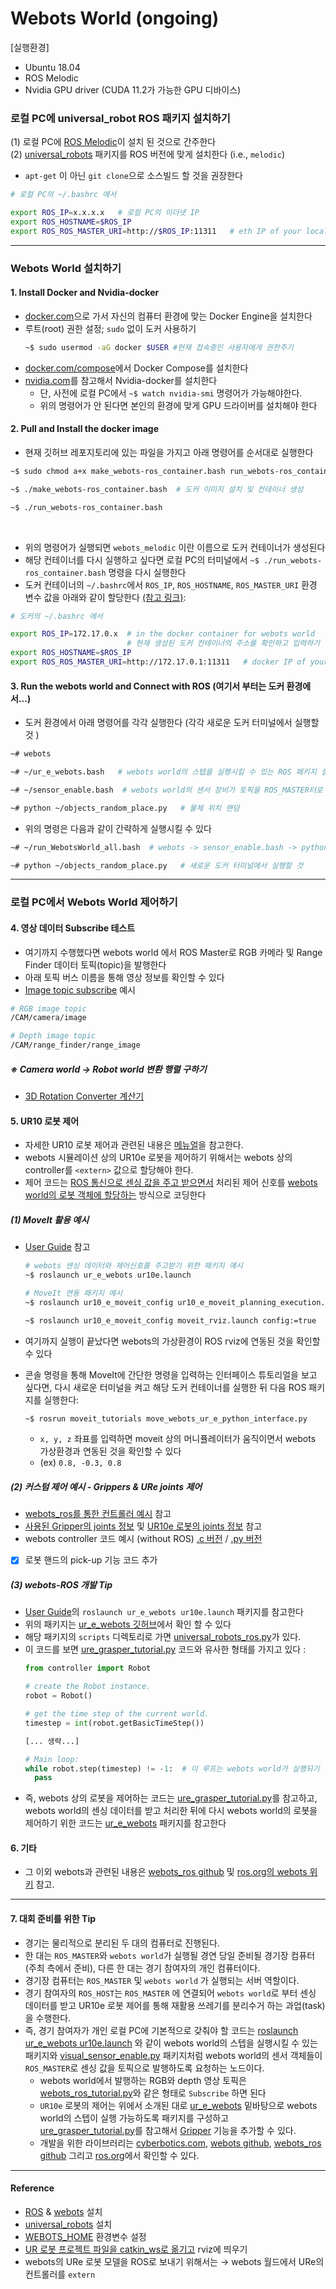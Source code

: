 # Webots World (ongoing)

[실행환경]
* Ubuntu 18.04 
* ROS Melodic  
* Nvidia GPU driver (CUDA 11.2가 가능한 GPU 디바이스)



### 로컬 PC에 __universal_robot__ ROS 패키지 설치하기 
(1) 로컬 PC에 [ROS Melodic](http://wiki.ros.org/melodic)이 설치 된 것으로 간주한다 <br/>
(2) [universal_robots](http://wiki.ros.org/universal_robots) 패키지를 ROS 버전에 맞게 설치한다 (i.e., ```melodic```) <br/>
  * ```apt-get``` 이 아닌 ```git clone```으로 소스빌드 할 것을 권장한다 

```bash
# 로컬 PC의 ~/.bashrc 에서 

export ROS_IP=x.x.x.x   # 로컬 PC의 이더넷 IP 
export ROS_HOSTNAME=$ROS_IP
export ROS_ROS_MASTER_URI=http://$ROS_IP:11311   # eth IP of your local PC for ROS Master 
```
***

### Webots World 설치하기 
#### 1. Install Docker and Nvidia-docker 
* [docker.com](https://docs.docker.com/engine/install/ubuntu/)으로 가서 자신의 컴퓨터 환경에 맞는 Docker Engine을 설치한다 
* 루트(root) 권한 설정; ```sudo``` 없이 도커 사용하기 
  ``` bash
  ~$ sudo usermod -aG docker $USER #현재 접속중인 사용자에게 권한주기 
  ```
* [docker.com/compose](https://docs.docker.com/compose/install/)에서 Docker Compose를 설치한다 
* [nvidia.com](https://docs.nvidia.com/datacenter/cloud-native/container-toolkit/install-guide.html#docker)를 참고해서 Nvidia-docker를 설치한다 
  * 단, 사전에 로컬 PC에서 ```~$ watch nvidia-smi``` 명령어가 가능해야한다. 
  * 위의 명령어가 안 된다면 본인의 환경에 맞게 GPU 드라이버를 설치해야 한다 


#### 2. Pull and Install the docker image 
* 현재 깃허브 레포지토리에 있는 파일을 가지고 아래 명령어를 순서대로 실행한다 
```bash
~$ sudo chmod a+x make_webots-ros_container.bash run_webots-ros_container.bash  # 실행 권한 부여 

~$ ./make_webots-ros_container.bash  # 도커 이미지 설치 및 컨테이너 생성 

~$ ./run_webots-ros_container.bash

```


<br/>

* 위의 명령어가 실행되면 ```webots_melodic``` 이란 이름으로 도커 컨테이너가 생성된다 
* 해당 컨테이너를 다시 실행하고 싶다면 로컬 PC의 터미널에서 ```~$ ./run_webots-ros_container.bash``` 명령을 다시 실행한다 
* 도커 컨테이너의 ```~/.bashrc```에서 ```ROS_IP```, ```ROS_HOSTNAME```, ```ROS_MASTER_URI``` 환경 변수 값을 아래와 같이 할당한다 [(참고 링크)](https://www.ybliu.com/2020/05/ros-remote-debgging-and-communication.html): 

```bash 
# 도커의 ~/.bashrc 에서 

export ROS_IP=172.17.0.x  # in the docker container for webots world
                          # 현재 생성된 도커 컨테이너의 주소를 확인하고 입력하기  
export ROS_HOSTNAME=$ROS_IP
export ROS_ROS_MASTER_URI=http://172.17.0.1:11311   # docker IP of your local PC for ROS Master 
```


  

#### 3. Run the webots world and Connect with ROS (여기서 부터는 도커 환경에서...)
* 도커 환경에서 아래 명령어를 각각 실행한다 (각각 새로운 도커 터미널에서 실행할 것 )
```bash
~# webots 

~# ~/ur_e_webots.bash   # webots world의 스텝을 실행시킬 수 있는 ROS 패키지 실행 

~# ~/sensor_enable.bash  # webots world의 센서 장비가 토픽을 ROS_MASTER터로 발행하도록 서비스 요청(call)

~# python ~/objects_random_place.py   # 물체 위치 랜덤 
```

* 위의 명령은 다음과 같이 간략하게 실행시킬 수 있다 
```bash
~# ~/run_WebotsWorld_all.bash  # webots -> sensor_enable.bash -> python objects_random_place.py 순으로 실행됨 

~# python ~/objects_random_place.py   # 새로운 도커 터미널에서 실행할 것 
```

***
### 로컬 PC에서 Webots World 제어하기 


#### 4. 영상 데이터 Subscribe 테스트 
* 여기까지 수행했다면 webots world 에서 ROS Master로 RGB 카메라 및 Range Finder 데이터 토픽(topic)을 발행한다 
* 아래 토픽 버스 이름을 통해 영상 정보를 확인할 수 있다 
* [Image topic subscribe](https://github.com/DoranLyong/webots-ros-melodic-project/blob/main/catkin_ws/src/ur_e_webots/scripts/webots_ros_tutorial.py) 예시 
```bash 
# RGB image topic 
/CAM/camera/image

# Depth image topic 
/CAM/range_finder/range_image
```

##### ※ Camera world → Robot world 변환 행렬 구하기 


* [3D Rotation Converter 계산기](https://www.andre-gaschler.com/rotationconverter/)




#### 5. UR10 로봇 제어
* 자세한 UR10 로봇 제어과 관련된 내용은 [메뉴얼](https://cyberbotics.com/doc/guide/ure)을 참고한다. 
* webots 시뮬레이션 상의 UR10e 로봇을 제어하기 위해서는 webots 상의 controller를 ```<extern>``` 값으로 할당해야 한다. 
* 제어 코드는 [ROS 통신으로 센싱 값을 주고 받으면서](https://github.com/cyberbotics/webots_ros/blob/master/scripts/ros_controller.py) 처리된 제어 신호를 [webots world의 로봇 객체에 할당하는](https://github.com/cyberbotics/webots_ros/blob/master/scripts/ros_python.py) 방식으로 코딩한다 

##### (1) MoveIt 활용 예시 
* [User Guide](https://cyberbotics.com/doc/guide/ure?tab-language=python#ros) 참고 

  ```bash  
  # webots 센싱 데이터와 제어신호를 주고받기 위한 패키지 예시 
  ~$ roslaunch ur_e_webots ur10e.launch
  
  # MoveIt 연동 패키지 예시 
  ~$ roslaunch ur10_e_moveit_config ur10_e_moveit_planning_execution.launch
  
  ~$ roslaunch ur10_e_moveit_config moveit_rviz.launch config:=true   
  ```
* 여기까지 실행이 끝났다면 webots의 가상환경이 ROS rviz에 연동된 것을 확인할 수 있다 
* 콘솔 명령을 통해 MoveIt에 간단한 명령을 입력하는 인터페이스 튜토리얼을 보고 싶다면, 다시 새로운 터미널을 켜고 해당 도커 컨테이너를 실행한 뒤 다음 ROS 패키지를 실행한다: 
  ```bash
  ~$ rosrun moveit_tutorials move_webots_ur_e_python_interface.py  
  ```
  * ```x, y, z``` 좌표를 입력하면 moveit 상의 머니퓰레이터가 움직이면서 webots 가상환경과 연동된 것을 확인할 수 있다 
  * (ex) ```0.8, -0.3, 0.8``` 

##### (2) 커스텀 제어 예시 - Grippers & URe joints 제어 
* [webots_ros를 통한 컨트롤러 예시](https://github.com/cyberbotics/webots_ros/tree/master/scripts) 참고 
* [사용된 Gripper의 joints 정보](https://cyberbotics.com/doc/guide/gripper-actuators#robotiq-3f-gripper) 및 [UR10e 로봇의 joints 정보](https://cyberbotics.com/doc/guide/ure?tab-language=python) 참고 
* webots controller 코드 예시 (without ROS) [.c 버전](https://github.com/cyberbotics/webots/blob/master/projects/robots/universal_robots/controllers/ure_can_grasper/ure_can_grasper.c)  / [.py 버전](https://github.com/DoranLyong/webots-ros-melodic-project/blob/main/controllers/ure_grasper_tutorial/ure_grasper_tutorial.py)


- [x] 로봇 핸드의 pick-up 기능 코드 추가 

##### (3) webots-ROS 개발 Tip
* [User Guide](https://cyberbotics.com/doc/guide/ure?tab-language=python#ros)의 ```roslaunch ur_e_webots ur10e.launch``` 패키지를 참고한다 
* 위의 패키지는 [ur_e_webots 깃허브](https://github.com/cyberbotics/webots/tree/released/projects/robots/universal_robots/resources/ros_package/ur_e_webots)에서 확인 할 수 있다 
* 해당 패키지의 ```scripts``` 디렉토리로 가면 [universal_robots_ros.py](https://github.com/cyberbotics/webots/blob/released/projects/robots/universal_robots/resources/ros_package/ur_e_webots/scripts/universal_robots_ros.py)가 있다. 
* 이 코드를 보면 [ure_grasper_tutorial.py](https://github.com/DoranLyong/webots-ros-melodic-project/blob/main/controllers/ure_grasper_tutorial/ure_grasper_tutorial.py) 코드와 유사한 형태를 가지고 있다 : 
  ```python
  from controller import Robot

  # create the Robot instance.
  robot = Robot()

  # get the time step of the current world.
  timestep = int(robot.getBasicTimeStep())

  [... 생략...] 

  # Main loop:
  while robot.step(timestep) != -1:  # 이 루프는 webots world가 실행되기 위해 반드시 필요하다 
    pass 
  ``` 
* 즉, webots 상의 로봇을 제어하는 코드는 [ure_grasper_tutorial.py](https://github.com/DoranLyong/webots-ros-melodic-project/blob/main/controllers/ure_grasper_tutorial/ure_grasper_tutorial.py)를 참고하고, webots world의 센싱 데이터를 받고 처리한 뒤에 다시 webots world의 로봇을 제어하기 위한 코드는 [ur_e_webots](https://github.com/cyberbotics/webots/tree/released/projects/robots/universal_robots/resources/ros_package/ur_e_webots) 패키지를 참고한다 
  



#### 6. 기타 
* 그 이외 webots과 관련된 내용은 [webots_ros github](https://github.com/cyberbotics/webots_ros) 및 [ros.org의 webots 위키](http://wiki.ros.org/webots) 참고. 

***

#### 7. 대회 준비를 위한 Tip
* 경기는 물리적으로 분리된 두 대의 컴퓨터로 진행된다. 
* 한 대는 ```ROS_MASTER```와 ```webots world```가 실행될 경연 당일 준비될 경기장 컴퓨터(주최 측에서 준비), 다른 한 대는 경기 참여자의 개인 컴퓨터이다. 
* 경기장 컴퓨터는 ```ROS_MASTER``` 및 ```webots world``` 가 실행되는 서버 역할이다. 
* 경기 참여자의 ```ROS_HOST```는 ```ROS_MASTER``` 에 연결되어 ```webots world```로 부터 센싱 데이터를 받고 UR10e 로봇 제어를 통해 재활용 쓰레기를 분리수거 하는 과업(task)을 수행한다. 
* 즉, 경기 참여자가 개인 로컬 PC에 기본적으로 갖춰야 할 코드는 [roslaunch ur_e_webots ur10e.launch](https://cyberbotics.com/doc/guide/ure?tab-language=python#ros) 와 같이 webots world의 스텝을 실행시킬 수 있는 패키지와 [visual_sensor_enable.py](https://github.com/DoranLyong/webots-ros-melodic-project/blob/main/catkin_ws/src/ur_e_webots/scripts/visual_sensor_enable.py) 패키지처럼 webots world의 센서 객체들이 ```ROS_MASTER```로 센싱 값을 토픽으로 발행하도록 요청하는 노드이다. 
  * webots world에서 발행하는 RGB와 depth 영상 토픽은 [webots_ros_tutorial.py](https://github.com/DoranLyong/webots-ros-melodic-project/blob/main/catkin_ws/src/ur_e_webots/scripts/webots_ros_tutorial.py)와 같은 형태로 ```Subscribe``` 하면 된다
  * ```UR10e``` 로봇의 제어는 위에서 소개된 대로 [ur_e_webots](https://github.com/cyberbotics/webots/tree/released/projects/robots/universal_robots/resources/ros_package/ur_e_webots/scripts) 밑바탕으로 webots world의 스텝이 실행 가능하도록 패키지를 구성하고 [ure_grasper_tutorial.py](https://github.com/DoranLyong/webots-ros-melodic-project/blob/main/controllers/ure_grasper_tutorial/ure_grasper_tutorial.py)를 참고해서 [Gripper](https://cyberbotics.com/doc/guide/gripper-actuators#robotiq-3f-gripper) 기능을 추가할 수 있다. 
  * 개발을 위한 라이브러리는 [cyberbotics.com](https://cyberbotics.com/doc/guide/index), [webots github](https://github.com/cyberbotics/webots/tree/released/projects/robots/universal_robots/resources/ros_package/ur_e_webots), [webots_ros github](https://github.com/cyberbotics/webots_ros) 그리고 [ros.org](http://wiki.ros.org/webots_ros)에서 확인할 수 있다. 


***

#### Reference 
* [ROS](http://wiki.ros.org/Distributions) & [webots](https://cyberbotics.com/) 설치 
* [universal_robots](http://wiki.ros.org/universal_robots) 설치 
* [WEBOTS_HOME](https://cyberbotics.com/doc/guide/tutorial-8-using-ros) 환경변수 설정 
* [UR 로봇 프로젝트 파일을 catkin_ws로 옮기고](https://cyberbotics.com/doc/guide/ure) rviz에 띄우기 
* webots의  URe 로봇 모델을 ROS로 보내기 위해서는 → webots 월드에서 URe의 컨트롤러를 ```extern```

